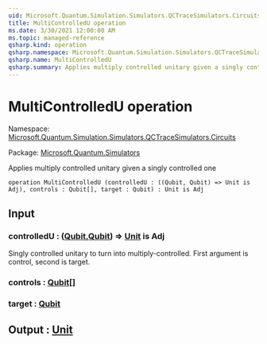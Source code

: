 ```yaml
---
uid: Microsoft.Quantum.Simulation.Simulators.QCTraceSimulators.Circuits.MultiControlledU
title: MultiControlledU operation
ms.date: 3/30/2021 12:00:00 AM
ms.topic: managed-reference
qsharp.kind: operation
qsharp.namespace: Microsoft.Quantum.Simulation.Simulators.QCTraceSimulators.Circuits
qsharp.name: MultiControlledU
qsharp.summary: Applies multiply controlled unitary given a singly controlled one
---
```


# MultiControlledU operation

Namespace: [Microsoft.Quantum.Simulation.Simulators.QCTraceSimulators.Circuits](xref:Microsoft.Quantum.Simulation.Simulators.QCTraceSimulators.Circuits)

Package: [Microsoft.Quantum.Simulators](https://nuget.org/packages/Microsoft.Quantum.Simulators)


Applies multiply controlled unitary given a singly controlled one

```qsharp
operation MultiControlledU (controlledU : ((Qubit, Qubit) => Unit is Adj), controls : Qubit[], target : Qubit) : Unit is Adj
```


## Input

### controlledU : ([Qubit](xref:microsoft.quantum.lang-ref.qubit),[Qubit](xref:microsoft.quantum.lang-ref.qubit)) => [Unit](xref:microsoft.quantum.lang-ref.unit)  is Adj

Singly controlled unitary to turn into multiply-controlled.First argument is control, second is target.


### controls : [Qubit](xref:microsoft.quantum.lang-ref.qubit)[]




### target : [Qubit](xref:microsoft.quantum.lang-ref.qubit)





## Output : [Unit](xref:microsoft.quantum.lang-ref.unit)

